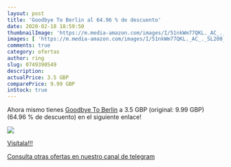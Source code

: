 ```yaml
---
layout: post
title: 'Goodbye To Berlin al 64.96 % de descuento'
date: 2020-02-18 18:59:50
thumbnailImage: 'https://m.media-amazon.com/images/I/51nkWm77QKL._AC_._SL200_.jpg'
images: [ 'https://m.media-amazon.com/images/I/51nkWm77QKL._AC_._SL200_.jpg' ]
comments: true
category: ofertas
author: ring
slug: 0749390549
description:
actualPrice: 3.5 GBP
comparePrice: 9.99 GBP
inStock: true
---
```


Ahora mismo tienes [Goodbye To Berlin](https://www.amazon.com/dp/0749390549/?tag=redken08-20) a 3.5 GBP (original: 9.99 GBP) (64.96 %  de descuento) en el siguiente enlace!

[![](https://m.media-amazon.com/images/I/51nkWm77QKL._AC_._SL200_.jpg)](https://www.amazon.com/dp/0749390549/?tag=redken08-20)

[Visítala!!!](https://www.amazon.com/dp/0749390549/?tag=redken08-20)

[Consulta otras ofertas en nuestro canal de telegram](https://t.me/s/ofertas25)
